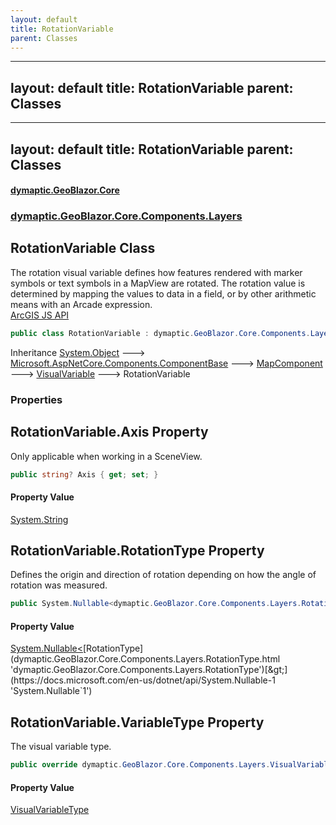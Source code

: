 ```yaml
---
layout: default
title: RotationVariable
parent: Classes
---
```

---
layout: default
title: RotationVariable
parent: Classes
---
---
layout: default
title: RotationVariable
parent: Classes
---
#### [dymaptic.GeoBlazor.Core](index.html 'index')
### [dymaptic.GeoBlazor.Core.Components.Layers](index.html#dymaptic.GeoBlazor.Core.Components.Layers 'dymaptic.GeoBlazor.Core.Components.Layers')

## RotationVariable Class

The rotation visual variable defines how features rendered with marker symbols or text symbols in a MapView are rotated. The rotation value is determined by mapping the values to data in a field, or by other arithmetic means with an Arcade expression.  
<a target="_blank" href="https://developers.arcgis.com/javascript/latest/api-reference/esri-renderers-visualVariables-RotationVariable.html">ArcGIS JS API</a>

```csharp
public class RotationVariable : dymaptic.GeoBlazor.Core.Components.Layers.VisualVariable
```

Inheritance [System.Object](https://docs.microsoft.com/en-us/dotnet/api/System.Object 'System.Object') &#129106; [Microsoft.AspNetCore.Components.ComponentBase](https://docs.microsoft.com/en-us/dotnet/api/Microsoft.AspNetCore.Components.ComponentBase 'Microsoft.AspNetCore.Components.ComponentBase') &#129106; [MapComponent](dymaptic.GeoBlazor.Core.Components.MapComponent.html 'dymaptic.GeoBlazor.Core.Components.MapComponent') &#129106; [VisualVariable](dymaptic.GeoBlazor.Core.Components.Layers.VisualVariable.html 'dymaptic.GeoBlazor.Core.Components.Layers.VisualVariable') &#129106; RotationVariable
### Properties

<a name='dymaptic.GeoBlazor.Core.Components.Layers.RotationVariable.Axis'></a>

## RotationVariable.Axis Property

Only applicable when working in a SceneView.

```csharp
public string? Axis { get; set; }
```

#### Property Value
[System.String](https://docs.microsoft.com/en-us/dotnet/api/System.String 'System.String')

<a name='dymaptic.GeoBlazor.Core.Components.Layers.RotationVariable.RotationType'></a>

## RotationVariable.RotationType Property

Defines the origin and direction of rotation depending on how the angle of rotation was measured.

```csharp
public System.Nullable<dymaptic.GeoBlazor.Core.Components.Layers.RotationType> RotationType { get; set; }
```

#### Property Value
[System.Nullable&lt;](https://docs.microsoft.com/en-us/dotnet/api/System.Nullable-1 'System.Nullable`1')[RotationType](dymaptic.GeoBlazor.Core.Components.Layers.RotationType.html 'dymaptic.GeoBlazor.Core.Components.Layers.RotationType')[&gt;](https://docs.microsoft.com/en-us/dotnet/api/System.Nullable-1 'System.Nullable`1')

<a name='dymaptic.GeoBlazor.Core.Components.Layers.RotationVariable.VariableType'></a>

## RotationVariable.VariableType Property

The visual variable type.

```csharp
public override dymaptic.GeoBlazor.Core.Components.Layers.VisualVariableType VariableType { get; }
```

#### Property Value
[VisualVariableType](dymaptic.GeoBlazor.Core.Components.Layers.VisualVariableType.html 'dymaptic.GeoBlazor.Core.Components.Layers.VisualVariableType')


